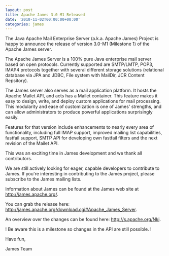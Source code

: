 ```yaml
---
layout: post
title: Apache James 3.0 M1 Released
date: '2010-11-02T00:00:00+00:00'
categories: james
---
```

<p>The Java Apache Mail Enterprise Server (a.k.a. Apache James) Project is happy to announce the release of version 3.0-M1 (Milestone 1) of the Apache James server.</p>

<p>The Apache James Server is a 100% pure Java enterprise mail server based on open protocols. Currently supported are SMTP/LMTP, POP3, IMAP4 protocols together with several different storage solutions (relational database via JPA and JDBC, File system with MailDir, JCR Content Repsitory).</p>

<p>The James server also serves as a mail application platform. It hosts the Apache Mailet API, and acts has a Mailet container. This feature makes it easy to design, write, and deploy custom applications for mail processing. This modularity and ease of customization is one of James' strengths, and can allow administrators to produce powerful applications surprisingly easily.</p>

<p>Features for that version include enhancements to nearly every area of functionality, including full IMAP support, improved mailing list capabilities, fastfail support, SMTP API for developing own fastfail filters and the next revision of the Mailet API.</p>

<p>This was an exciting time in James development and we thank all contributors.</p>

<p>We are still actively looking for eager, capable developers to contribute to James. If you're interesting in contributing to the James project, please subscribe to the James mailing lists.</p>

<p>Information about James can be found at the James web site at <a href="http://james.apache.org/">http://james.apache.org/</a>.</p>

<p>You can grab the release here: <a href="http://james.apache.org/download.cgi#Apache_James_Server">http://james.apache.org/download.cgi#Apache_James_Server</a>.</p>

<p>An overview over the changes can be found here: <a href="http://s.apache.org/Nkj">http://s.apache.org/Nkj</a>.</p>

<p>! Be aware this is a milestone so changes in the API are still possible. !</p>

<p>Have fun,</p>
<p>James Team</p>
